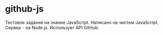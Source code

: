 # github-js
Тестовое задание на знание JavaScript. Написано на чистом JavaScript. Сервер - на Node.js. Использует API GitHub.
